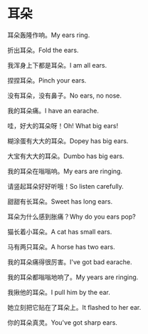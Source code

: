 # 耳朵

<p><span class="chinese">耳朵轰隆作响。</span><span class="english">My ears ring.</span></p>

<p><span class="chinese">折出耳朵。</span><span class="english">Fold the ears.</span></p>

<p><span class="chinese">我浑身上下都是耳朵。</span><span class="english">I am all ears.</span></p>

<p><span class="chinese">捏捏耳朵。</span><span class="english">Pinch your ears.</span></p>

<p><span class="chinese">没有耳朵，没有鼻子。</span><span class="english">No ears, no nose.</span></p>

<p><span class="chinese">我的耳朵痛。</span><span class="english">I have an earache.</span></p>

<p><span class="chinese">哇，好大的耳朵呀！</span><span class="english">Oh! What big ears!</span></p>

<p><span class="chinese">糊涂蛋有大大的耳朵。</span><span class="english">Dopey has big ears.</span></p>

<p><span class="chinese">大宝有大大的耳朵。</span><span class="english">Dumbo has big ears.</span></p>

<p><span class="chinese">我的耳朵在嗡嗡响。</span><span class="english">My ears are ringing.</span></p>

<p><span class="chinese">请竖起耳朵好好听哦！</span><span class="english">So listen carefully.</span></p>

<p><span class="chinese">甜甜有长耳朵。</span><span class="english">Sweet has long ears.</span></p>

<p><span class="chinese">耳朵为什么感到胀痛？</span><span class="english">Why do you ears pop?</span></p>

<p><span class="chinese">猫长着小耳朵。</span><span class="english">A cat has small ears.</span></p>

<p><span class="chinese">马有两只耳朵。</span><span class="english">A horse has two ears.</span></p>

<p><span class="chinese">我的耳朵痛得很厉害。</span><span class="english">I've got bad earache.</span></p>

<p><span class="chinese">我的耳朵都嗡嗡地响了。</span><span class="english">My years are ringing.</span></p>

<p><span class="chinese">我揪他的耳朵。</span><span class="english">I pull him by the ear.</span></p>

<p><span class="chinese">她立刻把它贴在了耳朵上。</span><span class="english">It flashed to her ear.</span></p>

<p><span class="chinese">你的耳朵真灵。</span><span class="english">You've got sharp ears.</span></p>

